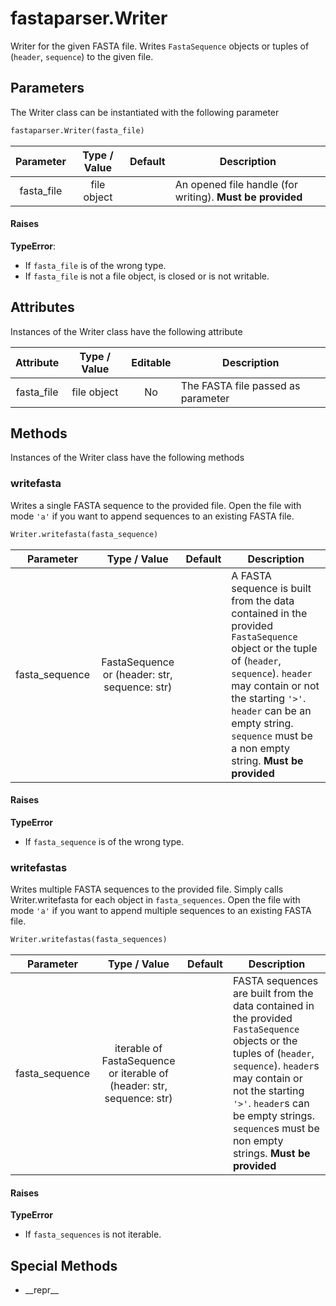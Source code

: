 # fastaparser.Writer
Writer for the given FASTA file.
Writes `FastaSequence` objects or tuples of (`header`, `sequence`) to the given file.

## Parameters
The Writer class can be instantiated with the following parameter
```Python
fastaparser.Writer(fasta_file)
```

| Parameter | Type / Value | Default | Description|
|:---:|:---:|:---:|---|
| fasta_file | file object | | An opened file handle (for writing). **Must be provided** |

#### Raises
**TypeError**:

* If `fasta_file` is of the wrong type.
* If `fasta_file` is not a file object, is closed or is not writable.

## Attributes
Instances of the Writer class have the following attribute

| Attribute | Type / Value | Editable | Description |
|:---:|:---:|:---:|---|
| fasta_file | file object | No | The FASTA file passed as parameter |

## Methods
Instances of the Writer class have the following methods

### writefasta
Writes a single FASTA sequence to the provided file. Open the file with mode `'a'` if you want to append sequences to an existing FASTA file.

```Python
Writer.writefasta(fasta_sequence)
```

| Parameter | Type / Value | Default | Description |
|:---:|:---:|:---:|---|
| fasta_sequence | FastaSequence or (header: str, sequence: str) | | A FASTA sequence is built from the data contained in the provided `FastaSequence` object or the tuple of (`header`, `sequence`). `header` may contain or not the starting `'>'`. `header` can be an empty string. `sequence` must be a non empty string. **Must be provided** |

#### Raises
**TypeError**

* If `fasta_sequence` is of the wrong type.

### writefastas
Writes multiple FASTA sequences to the provided file.
Simply calls Writer.writefasta for each object in `fasta_sequences`.
Open the file with mode `'a'` if you want to append multiple sequences to an existing FASTA file.

```Python
Writer.writefastas(fasta_sequences)
```

| Parameter | Type / Value | Default | Description |
|:---:|:---:|:---:|---|
| fasta_sequence | iterable of FastaSequence or iterable of (header: str, sequence: str) | | FASTA sequences are built from the data contained in the provided `FastaSequence` objects or the tuples of (`header`, `sequence`). `header`s may contain or not the starting `'>'`. `header`s can be empty strings. `sequence`s must be non empty strings. **Must be provided** |

#### Raises
**TypeError**

* If `fasta_sequences` is not iterable.

## Special Methods
* \_\_repr__
